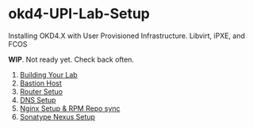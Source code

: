 # okd4-UPI-Lab-Setup
Installing OKD4.X with User Provisioned Infrastructure.  Libvirt, iPXE, and FCOS

__WIP__. Not ready yet.  Check back often.

1. [Building Your Lab](docs/index.md)
1. [Bastion Host](docs/pages/Bastion.md)
1. [Router Setuo](docs/pages/GL-AR750S-Ext.md)
1. [DNS Setup](docs/pages/DNS_Config.md)
1. [Nginx Setup & RPM Repo sync](docs/pages/Nginx_Config.md)
1. [Sonatype Nexus Setup](docs/pages/Nexus_Config.md)
